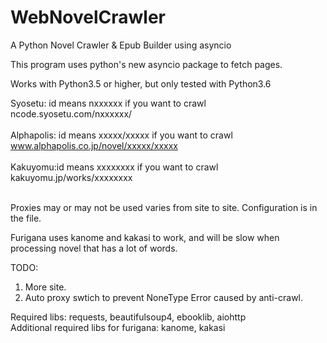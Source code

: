 # WebNovelCrawler

A Python Novel Crawler &amp; Epub Builder using asyncio

This program uses python's new asyncio package to fetch pages.

Works with Python3.5 or higher, but only tested with Python3.6

Syosetu: id means nxxxxxx if you want to crawl ncode.syosetu.com/nxxxxxx/</br></br>
Alphapolis: id means xxxxx/xxxxx if you want to crawl www.alphapolis.co.jp/novel/xxxxx/xxxxx</br></br>
Kakuyomu:id means xxxxxxxx if you want to crawl kakuyomu.jp/works/xxxxxxxx</br></br>

Proxies may or may not be used varies from site to site. Configuration is in the file.

Furigana uses kanome and kakasi to work, and will be slow when processing novel that has a lot of words.

TODO:
1. More site.
2. Auto proxy swtich to prevent NoneType Error caused by anti-crawl.

Required libs: requests, beautifulsoup4, ebooklib, aiohttp</br>
Additional required libs for furigana: kanome, kakasi
